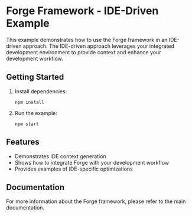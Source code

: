 # Forge Framework - IDE-Driven Example

This example demonstrates how to use the Forge framework in an IDE-driven approach. The IDE-driven approach leverages your integrated development environment to provide context and enhance your development workflow.

## Getting Started

1. Install dependencies:
   ```
   npm install
   ```

2. Run the example:
   ```
   npm start
   ```

## Features

- Demonstrates IDE context generation
- Shows how to integrate Forge with your development workflow
- Provides examples of IDE-specific optimizations

## Documentation

For more information about the Forge framework, please refer to the main documentation.